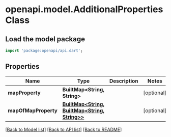 # openapi.model.AdditionalPropertiesClass

## Load the model package
```dart
import 'package:openapi/api.dart';
```

## Properties
Name | Type | Description | Notes
------------ | ------------- | ------------- | -------------
**mapProperty** | **BuiltMap&lt;String, String&gt;** |  | [optional] 
**mapOfMapProperty** | [**BuiltMap&lt;String, BuiltMap&lt;String, String&gt;&gt;**](BuiltMap.md) |  | [optional] 

[[Back to Model list]](../README.md#documentation-for-models) [[Back to API list]](../README.md#documentation-for-api-endpoints) [[Back to README]](../README.md)


